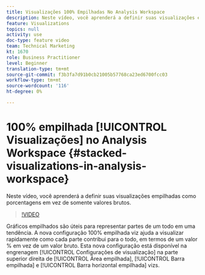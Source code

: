 ```yaml
---
title: Visualizações 100% Empilhadas No Analysis Workspace
description: Neste vídeo, você aprenderá a definir suas visualizações empilhadas como porcentagens em vez de somente valores brutos.
feature: Visualizations
topics: null
activity: use
doc-type: feature video
team: Technical Marketing
kt: 1670
role: Business Practitioner
level: Beginner
translation-type: tm+mt
source-git-commit: f3b3fa7d91b0cb21005b57768ca23ed6700fcc03
workflow-type: tm+mt
source-wordcount: '116'
ht-degree: 0%

---
```



# 100% empilhada [!UICONTROL Visualizações] no Analysis Workspace {#stacked-visualizations-in-analysis-workspace}

Neste vídeo, você aprenderá a definir suas visualizações empilhadas como porcentagens em vez de somente valores brutos.

>[!VIDEO](https://video.tv.adobe.com/v/23131/?quality=12)

Gráficos empilhados são úteis para representar partes de um todo em uma tendência. A nova configuração 100% empilhada viz ajuda a visualizar rapidamente como cada parte contribui para o todo, em termos de um valor % em vez de um valor bruto. Esta nova configuração está disponível na engrenagem [!UICONTROL Configurações de visualização] na parte superior direita de [!UICONTROL Área empilhada], [!UICONTROL Barra empilhada] e [!UICONTROL Barra horizontal empilhada] vizs.
